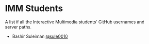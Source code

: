 # IMM Students

A list if all the Interactive Multimedia students' GitHub usernames and server paths.

- Bashir Suleiman [@sule0010](https://github.com/sule0010/)